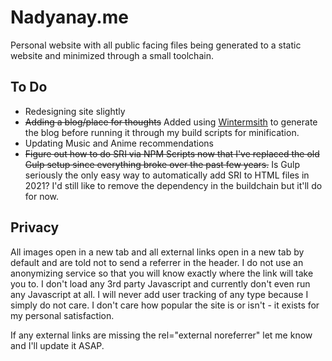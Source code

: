 # Nadyanay.me

Personal website with all public facing files being generated to a static website and minimized through a small toolchain.

## To Do

-   Redesigning site slightly
-   ~~Adding a blog/place for thoughts~~ Added using [Wintermsith][1] to generate the blog before running it through my build scripts for minification.
-   Updating Music and Anime recommendations
-   ~~Figure out how to do SRI via NPM Scripts now that I've replaced the old Gulp setup since everything broke over the past few years.~~ Is Gulp seriously the only easy way to automatically add SRI to HTML files in 2021? I'd still like to remove the dependency in the buildchain but it'll do for now.

## Privacy

All images open in a new tab and all external links open in a new tab by default and are told not to send a referrer in the header. I do not use an anonymizing service so that you will know exactly where the link will take you to. I don't load any 3rd party Javascript and currently don't even run any Javascript at all. I will never add user tracking of any type because I simply do not care. I don't care how popular the site is or isn't - it exists for my personal satisfaction.

If any external links are missing the rel="external noreferrer" let me know and I'll update it ASAP.

[1]: http://wintersmith.io/
